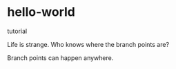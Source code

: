 # hello-world
tutorial

Life is strange.  Who knows where the branch points are?

Branch points can happen anywhere.

